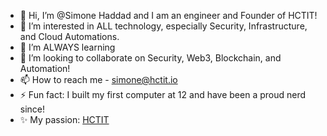 - 👋 Hi, I’m @Simone Haddad and I am an engineer and Founder of HCTIT! 
- 👀 I’m interested in ALL technology, especially Security, Infrastructure, and Cloud Automations. 
- 🌱 I’m ALWAYS learning
- 💞️ I’m looking to collaborate on Security, Web3, Blockchain, and Automation! 
- 📫 How to reach me - simone@hctit.io
- ⚡ Fun fact: I built my first computer at 12 and have been a proud nerd since!
- ✨ My passion: [HCTIT](https://hctit.io)



